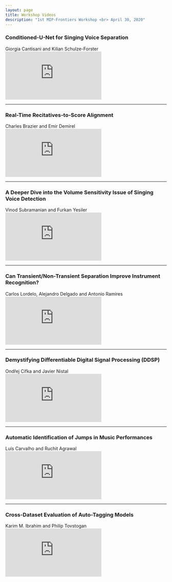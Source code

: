 ```yaml
---
layout: page
title: Workshop Videos
description: "1st MIP-Frontiers Workshop <br> April 30, 2020"
---
```


### Conditioned-U-Net for Singing Voice Separation
<p style="margin: 0;">Giorgia Cantisani and Kilian Schulze-Forster</p>

<div class="embed-responsive embed-responsive-16by9">
<iframe class=".embed-responsive-item" src="https://www.youtube.com/embed/JxCD2W1YaqU" frameborder="0" allow="accelerometer; autoplay; encrypted-media; gyroscope; picture-in-picture" allowfullscreen></iframe>
</div>

-------------------

### Real-Time Recitatives-to-Score Alignment
<p style="margin: 0;">Charles Brazier and Emir Demirel</p>

<div class="embed-responsive embed-responsive-16by9">
<iframe class=".embed-responsive-item" src="https://www.youtube.com/embed/ImSH-RMtYoQ" frameborder="0" allow="accelerometer; autoplay; encrypted-media; gyroscope; picture-in-picture" allowfullscreen></iframe>
</div>

-------------------

### A Deeper Dive into the Volume Sensitivity Issue of Singing Voice Detection
<p style="margin: 0;">Vinod Subramanian and Furkan Yesiler</p>

<div class="embed-responsive embed-responsive-16by9">
<iframe class=".embed-responsive-item" src="https://www.youtube.com/embed/vSECVENxSkM" frameborder="0" allow="accelerometer; autoplay; encrypted-media; gyroscope; picture-in-picture" allowfullscreen></iframe>
</div>

-------------------

### Can Transient/Non-Transient Separation Improve Instrument Recognition?
<p style="margin: 0;">Carlos Lordelo, Alejandro Delgado and Antonio Ramires</p>

<div class="embed-responsive embed-responsive-16by9">
<iframe class=".embed-responsive-item" src="https://www.youtube.com/embed/LmIJwp-VvSE" frameborder="0" allow="accelerometer; autoplay; encrypted-media; gyroscope; picture-in-picture" allowfullscreen></iframe>
</div>

-------------------

### Demystifying Differentiable Digital Signal Processing (DDSP)
<p style="margin: 0;">Ondřej Cífka and Javier Nistal</p>

<div class="embed-responsive embed-responsive-16by9">
<iframe class=".embed-responsive-item" src="https://www.youtube.com/embed/cYkSWgMHCPk" frameborder="0" allow="accelerometer; autoplay; encrypted-media; gyroscope; picture-in-picture" allowfullscreen></iframe>
</div>

-------------------

### Automatic Identification of Jumps in Music Performances
<p style="margin: 0;">Luís Carvalho and Ruchit Agrawal</p>

<div class="embed-responsive embed-responsive-16by9">
<iframe class=".embed-responsive-item" src="https://www.youtube.com/embed/t_PjLuoLMyo" frameborder="0" allow="accelerometer; autoplay; encrypted-media; gyroscope; picture-in-picture" allowfullscreen></iframe>
</div>

-------------------

### Cross-Dataset Evaluation of Auto-Tagging Models
<p style="margin: 0;">Karim M. Ibrahim and Philip Tovstogan</p>

<div class="embed-responsive embed-responsive-16by9">
<iframe class=".embed-responsive-item" src="https://www.youtube.com/embed/lF0Bt8yZmq8" frameborder="0" allow="accelerometer; autoplay; encrypted-media; gyroscope; picture-in-picture" allowfullscreen></iframe>
</div>

